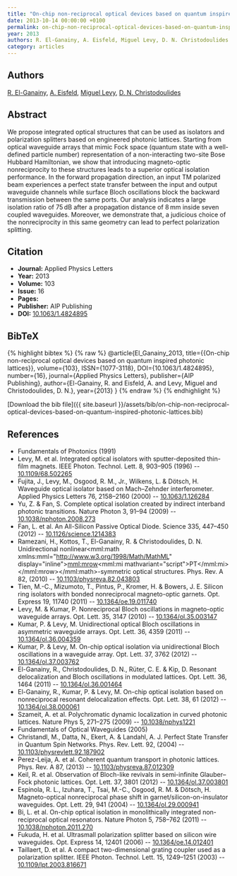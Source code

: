 ```yaml
---
title: "On-chip non-reciprocal optical devices based on quantum inspired photonic lattices"
date: 2013-10-14 00:00:00 +0100
permalink: on-chip-non-reciprocal-optical-devices-based-on-quantum-inspired-photonic-lattices
year: 2013
authors: R. El-Ganainy, A. Eisfeld, Miguel Levy, D. N. Christodoulides
category: articles
---
```

 
## Authors
[R. El-Ganainy](authors/ramy-el-ganainy), [A. Eisfeld](authors/a-eisfeld), [Miguel Levy](authors/miguel-levy), [D. N. Christodoulides](authors/d-n-christodoulides)
 
## Abstract
We propose integrated optical structures that can be used as isolators and polarization splitters based on engineered photonic lattices. Starting from optical waveguide arrays that mimic Fock space (quantum state with a well-defined particle number) representation of a non-interacting two-site Bose Hubbard Hamiltonian, we show that introducing magneto-optic nonreciprocity to these structures leads to a superior optical isolation performance. In the forward propagation direction, an input TM polarized beam experiences a perfect state transfer between the input and output waveguide channels while surface Bloch oscillations block the backward transmission between the same ports. Our analysis indicates a large isolation ratio of 75 dB after a propagation distance of 8 mm inside seven coupled waveguides. Moreover, we demonstrate that, a judicious choice of the nonreciprocity in this same geometry can lead to perfect polarization splitting.
 
## Citation
- **Journal:** Applied Physics Letters
- **Year:** 2013
- **Volume:** 103
- **Issue:** 16
- **Pages:** 
- **Publisher:** AIP Publishing
- **DOI:** [10.1063/1.4824895](https://doi.org/10.1063/1.4824895)
 
## BibTeX
{% highlight bibtex %}
{% raw %}
@article{El_Ganainy_2013,
  title={{On-chip non-reciprocal optical devices based on quantum inspired photonic lattices}},
  volume={103},
  ISSN={1077-3118},
  DOI={10.1063/1.4824895},
  number={16},
  journal={Applied Physics Letters},
  publisher={AIP Publishing},
  author={El-Ganainy, R. and Eisfeld, A. and Levy, Miguel and Christodoulides, D. N.},
  year={2013}
}
{% endraw %}
{% endhighlight %}
 
[Download the bib file]({{ site.baseurl }}/assets/bib/on-chip-non-reciprocal-optical-devices-based-on-quantum-inspired-photonic-lattices.bib)
 
## References
- Fundamentals of Photonics (1991)
- Levy, M. et al. Integrated optical isolators with sputter-deposited thin-film magnets. IEEE Photon. Technol. Lett. 8, 903–905 (1996) -- [10.1109/68.502265](https://doi.org/10.1109/68.502265)
- Fujita, J., Levy, M., Osgood, R. M., Jr., Wilkens, L. & Dötsch, H. Waveguide optical isolator based on Mach–Zehnder interferometer. Applied Physics Letters 76, 2158–2160 (2000) -- [10.1063/1.126284](https://doi.org/10.1063/1.126284)
- Yu, Z. & Fan, S. Complete optical isolation created by indirect interband photonic transitions. Nature Photon 3, 91–94 (2009) -- [10.1038/nphoton.2008.273](https://doi.org/10.1038/nphoton.2008.273)
- Fan, L. et al. An All-Silicon Passive Optical Diode. Science 335, 447–450 (2012) -- [10.1126/science.1214383](https://doi.org/10.1126/science.1214383)
- Ramezani, H., Kottos, T., El-Ganainy, R. & Christodoulides, D. N. Unidirectional nonlinear<mml:math xmlns:mml="http://www.w3.org/1998/Math/MathML" display="inline"><mml:mrow><mml:mi mathvariant="script">PT</mml:mi></mml:mrow></mml:math>-symmetric optical structures. Phys. Rev. A 82, (2010) -- [10.1103/physreva.82.043803](https://doi.org/10.1103/physreva.82.043803)
- Tien, M.-C., Mizumoto, T., Pintus, P., Kromer, H. & Bowers, J. E. Silicon ring isolators with bonded nonreciprocal magneto-optic garnets. Opt. Express 19, 11740 (2011) -- [10.1364/oe.19.011740](https://doi.org/10.1364/oe.19.011740)
- Levy, M. & Kumar, P. Nonreciprocal Bloch oscillations in magneto-optic waveguide arrays. Opt. Lett. 35, 3147 (2010) -- [10.1364/ol.35.003147](https://doi.org/10.1364/ol.35.003147)
- Kumar, P. & Levy, M. Unidirectional optical Bloch oscillations in asymmetric waveguide arrays. Opt. Lett. 36, 4359 (2011) -- [10.1364/ol.36.004359](https://doi.org/10.1364/ol.36.004359)
- Kumar, P. & Levy, M. On-chip optical isolation via unidirectional Bloch oscillations in a waveguide array. Opt. Lett. 37, 3762 (2012) -- [10.1364/ol.37.003762](https://doi.org/10.1364/ol.37.003762)
- El-Ganainy, R., Christodoulides, D. N., Rüter, C. E. & Kip, D. Resonant delocalization and Bloch oscillations in modulated lattices. Opt. Lett. 36, 1464 (2011) -- [10.1364/ol.36.001464](https://doi.org/10.1364/ol.36.001464)
- El-Ganainy, R., Kumar, P. & Levy, M. On-chip optical isolation based on nonreciprocal resonant delocalization effects. Opt. Lett. 38, 61 (2012) -- [10.1364/ol.38.000061](https://doi.org/10.1364/ol.38.000061)
- Szameit, A. et al. Polychromatic dynamic localization in curved photonic lattices. Nature Phys 5, 271–275 (2009) -- [10.1038/nphys1221](https://doi.org/10.1038/nphys1221)
- Fundamentals of Optical Waveguides (2005)
- Christandl, M., Datta, N., Ekert, A. & Landahl, A. J. Perfect State Transfer in Quantum Spin Networks. Phys. Rev. Lett. 92, (2004) -- [10.1103/physrevlett.92.187902](https://doi.org/10.1103/physrevlett.92.187902)
- Perez-Leija, A. et al. Coherent quantum transport in photonic lattices. Phys. Rev. A 87, (2013) -- [10.1103/physreva.87.012309](https://doi.org/10.1103/physreva.87.012309)
- Keil, R. et al. Observation of Bloch-like revivals in semi-infinite Glauber–Fock photonic lattices. Opt. Lett. 37, 3801 (2012) -- [10.1364/ol.37.003801](https://doi.org/10.1364/ol.37.003801)
- Espinola, R. L., Izuhara, T., Tsai, M.-C., Osgood, R. M. & Dötsch, H. Magneto-optical nonreciprocal phase shift in garnet/silicon-on-insulator waveguides. Opt. Lett. 29, 941 (2004) -- [10.1364/ol.29.000941](https://doi.org/10.1364/ol.29.000941)
- Bi, L. et al. On-chip optical isolation in monolithically integrated non-reciprocal optical resonators. Nature Photon 5, 758–762 (2011) -- [10.1038/nphoton.2011.270](https://doi.org/10.1038/nphoton.2011.270)
- Fukuda, H. et al. Ultrasmall polarization splitter based on silicon wire waveguides. Opt. Express 14, 12401 (2006) -- [10.1364/oe.14.012401](https://doi.org/10.1364/oe.14.012401)
- Taillaert, D. et al. A compact two-dimensional grating coupler used as a polarization splitter. IEEE Photon. Technol. Lett. 15, 1249–1251 (2003) -- [10.1109/lpt.2003.816671](https://doi.org/10.1109/lpt.2003.816671)

